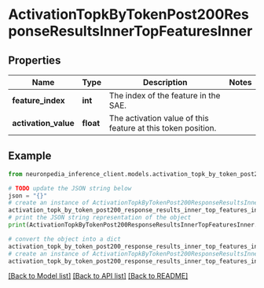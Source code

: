 # ActivationTopkByTokenPost200ResponseResultsInnerTopFeaturesInner


## Properties

Name | Type | Description | Notes
------------ | ------------- | ------------- | -------------
**feature_index** | **int** | The index of the feature in the SAE. | 
**activation_value** | **float** | The activation value of this feature at this token position. | 

## Example

```python
from neuronpedia_inference_client.models.activation_topk_by_token_post200_response_results_inner_top_features_inner import ActivationTopkByTokenPost200ResponseResultsInnerTopFeaturesInner

# TODO update the JSON string below
json = "{}"
# create an instance of ActivationTopkByTokenPost200ResponseResultsInnerTopFeaturesInner from a JSON string
activation_topk_by_token_post200_response_results_inner_top_features_inner_instance = ActivationTopkByTokenPost200ResponseResultsInnerTopFeaturesInner.from_json(json)
# print the JSON string representation of the object
print(ActivationTopkByTokenPost200ResponseResultsInnerTopFeaturesInner.to_json())

# convert the object into a dict
activation_topk_by_token_post200_response_results_inner_top_features_inner_dict = activation_topk_by_token_post200_response_results_inner_top_features_inner_instance.to_dict()
# create an instance of ActivationTopkByTokenPost200ResponseResultsInnerTopFeaturesInner from a dict
activation_topk_by_token_post200_response_results_inner_top_features_inner_from_dict = ActivationTopkByTokenPost200ResponseResultsInnerTopFeaturesInner.from_dict(activation_topk_by_token_post200_response_results_inner_top_features_inner_dict)
```
[[Back to Model list]](../README.md#documentation-for-models) [[Back to API list]](../README.md#documentation-for-api-endpoints) [[Back to README]](../README.md)


